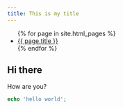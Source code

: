 ```yaml
---
title: This is my title
---
```


<ul>
{% for page in site.html_pages %}
  <li>
    <a href="{{ page.url | absolute_url }}">{{ page.title }}</a>
  </li>
{% endfor %}
</ul>

## Hi there

How are you?

```php
echo 'hello world';
```
